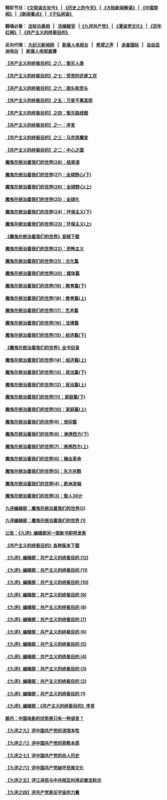 #### 精彩节目：[《文昭谈古论今》](http://134.209.198.168/wenzhao) | [《历史上的今天》](http://134.209.198.168/today-in-history) | [《大陆新闻解读》](http://134.209.198.168/ntdtv-comedy) | [《中国禁闻》](http://134.209.198.168/ntdtv-news) | [《新闻看点》](http://134.209.198.168/news-insight) | [《子弘闲谈》](http://134.209.198.168/zihongxiantan/) 

 #### 翻墙必看： [法轮功真相](http://134.209.198.168:10000/videos/truth.html) &nbsp;&nbsp;|&nbsp;&nbsp; [活摘器官](http://134.209.198.168:10000/videos/res/Organs/) &nbsp;&nbsp;|[《九评共产党》](http://134.209.198.168:10000/videos/jiuping) | [《漫谈党文化》](http://134.209.198.168:10000/videos/mtdwh) | [《百年红祸》](http://134.209.198.168:10000/videos/bnhh) | [《共产主义的终极目的》](http://134.209.198.168:10000/videos/res/zjmd) 

 #### 反向代理： [大纪元新闻网](http://134.209.198.168:10080/) &nbsp;&nbsp;|&nbsp;&nbsp; [新唐人电视台](http://134.209.198.168:8000/) &nbsp;&nbsp;|&nbsp;&nbsp; [希望之声](http://134.209.198.168:8200/) &nbsp;&nbsp;|&nbsp;&nbsp; [追查国际](http://134.209.198.168:10010/) &nbsp;&nbsp;|&nbsp;&nbsp; [自由亚洲电台](http://134.209.198.168:9800/) &nbsp;&nbsp;|&nbsp;&nbsp; [新唐人电视直播](http://134.209.198.168/) 

#### [【共产主义的终极目的】之八：毁灭人类](../pages/nsc422/n11108503.md?t=03140636) 

#### [【共产主义的终极目的】之七：受苦的还是工农](../pages/nsc422/n11101809.md?t=03140636) 

#### [【共产主义的终极目的】之六：甜头和苦头](../pages/nsc422/n11096971.md?t=03140636) 

#### [【共产主义的终极目的】之五：万变不离其邪](../pages/nsc422/n11091285.md?t=03140636) 

#### [【共产主义的终极目的】之四：毁灭路线图](../pages/nsc422/n11086284.md?t=03140636) 

#### [【共产主义的终极目的】之一：序言](../pages/nsc422/n11086077.md?t=03140636) 

#### [【共产主义的终极目的】之三：马克思魔变](../pages/nsc422/n11061941.md?t=03140636) 

#### [【共产主义的终极目的】之二：中心之国](../pages/nsc422/n11047728.md?t=03140636) 

#### [魔鬼在统治着我们的世界(28)：结束语](../pages/nsc422/n10936246.md?t=03140636) 

#### [魔鬼在统治着我们的世界(27)：全球野心(下)](../pages/nsc422/n10928319.md?t=03140636) 

#### [魔鬼在统治着我们的世界(26)：全球野心(上)](../pages/nsc422/n10900318.md?t=03140636) 

#### [魔鬼在统治着我们的世界(25)：全球化](../pages/nsc422/n10788205.md?t=03140636) 

#### [魔鬼在统治着我们的世界(24)：环保主义(下)](../pages/nsc422/n10695307.md?t=03140636) 

#### [魔鬼在统治着我们的世界(23)：环保主义(上)](../pages/nsc422/n10688613.md?t=03140636) 

#### [《魔鬼在统治着我们的世界》音频下载](../pages/nsc422/n10635553.md?t=03140636) 

#### [魔鬼在统治着我们的世界(22)：恐怖主义](../pages/nsc422/n10614727.md?t=03140636) 

#### [魔鬼在统治着我们的世界(21)：文化篇](../pages/nsc422/n10597706.md?t=03140636) 

#### [魔鬼在统治着我们的世界(20)：媒体篇](../pages/nsc422/n10586579.md?t=03140636) 

#### [魔鬼在统治着我们的世界(19)：教育篇(下)](../pages/nsc422/n10564808.md?t=03140636) 

#### [魔鬼在统治着我们的世界(18)：教育篇(上)](../pages/nsc422/n10526970.md?t=03140636) 

#### [魔鬼在统治着我们的世界(17)：艺术篇](../pages/nsc422/n10499093.md?t=03140636) 

#### [魔鬼在统治着我们的世界(16)：法律篇](../pages/nsc422/n10485969.md?t=03140636) 

#### [魔鬼在统治着我们的世界(15)：经济篇(下)](../pages/nsc422/n10469975.md?t=03140636) 

#### [《魔鬼在统治着我们的世界》全书目录](../pages/nsc422/n10464261.md?t=03140636) 

#### [魔鬼在统治着我们的世界(14)：经济篇(上)](../pages/nsc422/n10457370.md?t=03140636) 

#### [魔鬼在统治着我们的世界(13)：政治篇(下)](../pages/nsc422/n10448270.md?t=03140636) 

#### [魔鬼在统治着我们的世界(12)：政治篇(上)](../pages/nsc422/n10444576.md?t=03140636) 

#### [魔鬼在统治着我们的世界(11)：家庭篇(下)](../pages/nsc422/n10440961.md?t=03140636) 

#### [魔鬼在统治着我们的世界(10)：家庭篇(上)](../pages/nsc422/n10435448.md?t=03140636) 

#### [魔鬼在统治着我们的世界(9)：信仰篇](../pages/nsc422/n10432159.md?t=03140636) 

#### [魔鬼在统治着我们的世界(8)：渗透西方(下)](../pages/nsc422/n10429603.md?t=03140636) 

#### [魔鬼在统治着我们的世界(7)：渗透西方(上)](../pages/nsc422/n10426013.md?t=03140636) 

#### [魔鬼在统治着我们的世界(6)：输出革命](../pages/nsc422/n10421536.md?t=03140636) 

#### [魔鬼在统治着我们的世界(5)：东方杀戮](../pages/nsc422/n10417707.md?t=03140636) 

#### [魔鬼在统治着我们的世界(4)：欧洲发端](../pages/nsc422/n10414890.md?t=03140636) 

#### [魔鬼在统治着我们的世界(3)：毁人36计](../pages/nsc422/n10411583.md?t=03140636) 

#### [九评编辑部：魔鬼在统治着我们的世界(2)](../pages/nsc422/n10410036.md?t=03140636) 

#### [九评编辑部：魔鬼在统治着我们的世界 (1)](../pages/nsc422/n10406825.md?t=03140636) 

#### [公告：《九评》编辑部另一部新书即将发表](../pages/nsc422/n10405104.md?t=03140636) 

#### [《共产主义的终极目的》各种版本下载](../pages/nsc422/n10022138.md?t=03140636) 

#### [《九评》编辑部：共产主义的终极目的 (12)](../pages/nsc422/n9933272.md?t=03140636) 

#### [《九评》编辑部：共产主义的终极目的 (11)](../pages/nsc422/n9924973.md?t=03140636) 

#### [《九评》编辑部：共产主义的终极目的 (10)](../pages/nsc422/n9920883.md?t=03140636) 

#### [《九评》编辑部：共产主义的终极目的 (9)](../pages/nsc422/n9916363.md?t=03140636) 

#### [《九评》编辑部：共产主义的终极目的 (8)](../pages/nsc422/n9912488.md?t=03140636) 

#### [《九评》编辑部：共产主义的终极目的 (7)](../pages/nsc422/n9901176.md?t=03140636) 

#### [《九评》编辑部：共产主义的终极目的 (6)](../pages/nsc422/n9899359.md?t=03140636) 

#### [《九评》编辑部：共产主义的终极目的 (5)](../pages/nsc422/n9893174.md?t=03140636) 

#### [《九评》编辑部：共产主义的终极目的 (4)](../pages/nsc422/n9891246.md?t=03140636) 

#### [《九评》编辑部：共产主义的终极目的 (3)](../pages/nsc422/n9879879.md?t=03140636) 

#### [《九评》编辑部：共产主义的终极目的 (2)](../pages/nsc422/n9876205.md?t=03140636) 

#### [《九评》编辑部：共产主义的终极目的 (1)](../pages/nsc422/n9865857.md?t=03140636) 

#### [《九评》编辑部：《共产主义的终极目的》序言](../pages/nsc422/n9862666.md?t=03140636) 

#### [颜丹：中国电影的优势是只有一种语言？](../pages/nsc422/n9583062.md?t=03140636) 

#### [【九评之九】评中国共产党的流氓本性](../pages/nsc422/n737542.md?t=03140636) 

#### [【九评之八】评中国共产党的邪教本质](../pages/nsc422/n735942.md?t=03140636) 

#### [【九评之七】评中国共产党的杀人历史](../pages/nsc422/n733806.md?t=03140636) 

#### [【九评之六】评中国共产党破坏民族文化](../pages/nsc422/n731667.md?t=03140636) 

#### [【九评之五】评江泽民与中共相互利用迫害法轮功](../pages/nsc422/n730058.md?t=03140636) 

#### [【九评之四】评共产党是反宇宙的力量](../pages/nsc422/n727814.md?t=03140636) 

